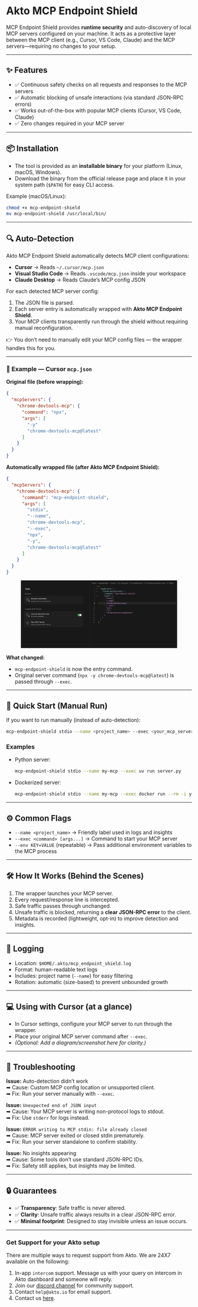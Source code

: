 # Akto MCP Endpoint Shield

MCP Endpoint Shield provides **runtime security** and auto-discovery of local MCP servers configured on your machine. It acts as a protective layer between the MCP client (e.g., Cursor, VS Code, Claude) and the MCP servers—requiring no changes to your setup.

---

## ✨ Features
- ✅ Continuous safety checks on all requests and responses to the MCP servers
- ✅ Automatic blocking of unsafe interactions (via standard JSON-RPC errors)  
- ✅ Works out-of-the-box with popular MCP clients (Cursor, VS Code, Claude)  
- ✅ Zero changes required in your MCP server  

---

## 📦 Installation
- The tool is provided as an **installable binary** for your platform (Linux, macOS, Windows).  
- Download the binary from the official release page and place it in your system path (`$PATH`) for easy CLI access.  

Example (macOS/Linux):  
```bash
chmod +x mcp-endpoint-shield
mv mcp-endpoint-shield /usr/local/bin/
```

---

## 🔍 Auto-Detection
Akto MCP Endpoint Shield automatically detects MCP client configurations:  
- **Cursor** → Reads `~/.cursor/mcp.json`  
- **Visual Studio Code** → Reads `.vscode/mcp.json` inside your workspace  
- **Claude Desktop** → Reads Claude’s MCP config JSON  

For each detected MCP server config:  
1. The JSON file is parsed.  
2. Each server entry is automatically wrapped with **Akto MCP Endpoint Shield**.  
3. Your MCP clients transparently run through the shield without requiring manual reconfiguration.  

👉 You don’t need to manually edit your MCP config files — the wrapper handles this for you.  

---

### 📄 Example — Cursor `mcp.json`

**Original file (before wrapping):**  
```json
{
  "mcpServers": {
    "chrome-devtools-mcp": {
      "command": "npx",
      "args": [
        "-y"
        "chrome-devtools-mcp@latest"
      ]
    }
  }
}
```

**Automatically wrapped file (after Akto MCP Endpoint Shield):**  
```json
{
  "mcpServers": {
    "chrome-devtools-mcp": {
      "command": "mcp-endpoint-shield",
      "args": [
        "stdio",
        "--name",
        "chrome-devtools-mcp",
        "--exec",
        "npx",
        "-y",
        "chrome-devtools-mcp@latest"
      ]
    }
  }
}
```

<figure><img src="./.gitbook/assets/mcp_endpoint_shield_example.png" alt=""><figcaption></figcaption></figure>


**What changed:**  
- `mcp-endpoint-shield` is now the entry command.  
- Original server command (`npx -y chrome-devtools-mcp@latest`) is passed through `--exec`.  

---

## 🚀 Quick Start (Manual Run)

If you want to run manually (instead of auto-detection):  

```bash
mcp-endpoint-shield stdio --name <project_name> --exec <your_mcp_server_command> [args...]
```

### Examples
- Python server:
  ```bash
  mcp-endpoint-shield stdio --name my-mcp --exec uv run server.py
  ```
- Dockerized server:
  ```bash
  mcp-endpoint-shield stdio --name my-mcp --exec docker run --rm -i your/mcp-image:latest
  ```

---

## ⚙️ Common Flags
- `--name <project_name>` → Friendly label used in logs and insights
- `--exec <command> [args...]` → Command to start your MCP server  
- `--env KEY=VALUE` (repeatable) → Pass additional environment variables to the MCP process  

---

## 🛠 How It Works (Behind the Scenes)
1. The wrapper launches your MCP server.  
2. Every request/response line is intercepted.  
3. Safe traffic passes through unchanged.  
4. Unsafe traffic is blocked, returning a **clear JSON-RPC error** to the client.  
5. Metadata is recorded (lightweight, opt-in) to improve detection and insights.  

---

## 📜 Logging
- Location: `$HOME/.akto/mcp_endpoint_shield.log`  
- Format: human-readable text logs  
- Includes: project name (`--name`) for easy filtering  
- Rotation: automatic (size-based) to prevent unbounded growth  

---

## 💻 Using with Cursor (at a glance)
- In Cursor settings, configure your MCP server to run through the wrapper.  
- Place your original MCP server command after `--exec`.  
- *(Optional: Add a diagram/screenshot here for clarity.)*  

---

## 🧩 Troubleshooting

**Issue:** Auto-detection didn’t work  
➡ Cause: Custom MCP config location or unsupported client.  
➡ Fix: Run your server manually with `--exec`.  

**Issue:** `Unexpected end of JSON input`  
➡ Cause: Your MCP server is writing non-protocol logs to stdout.  
➡ Fix: Use `stderr` for logs instead.  

**Issue:** `ERROR writing to MCP stdin: file already closed`  
➡ Cause: MCP server exited or closed stdin prematurely.  
➡ Fix: Run your server standalone to confirm stability.  

**Issue:** No insights appearing  
➡ Cause: Some tools don’t use standard JSON-RPC IDs.  
➡ Fix: Safety still applies, but insights may be limited.  

---

## 🔒 Guarantees
- ✅ **Transparency**: Safe traffic is never altered.  
- ✅ **Clarity**: Unsafe traffic always results in a clear JSON-RPC error.  
- ✅ **Minimal footprint**: Designed to stay invisible unless an issue occurs.  

---

### Get Support for your Akto setup

There are multiple ways to request support from Akto. We are 24X7 available on the following:

1. In-app `intercom` support. Message us with your query on intercom in Akto dashboard and someone will reply.
2. Join our [discord channel](https://www.akto.io/community) for community support.
3. Contact `help@akto.io` for email support.
4. Contact us [here](https://www.akto.io/contact-us).
